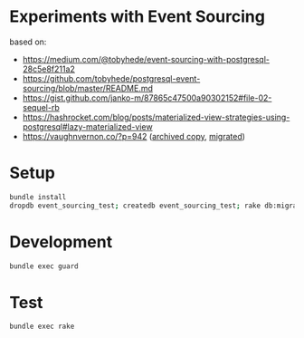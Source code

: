 # Experiments with Event Sourcing

based on:

* https://medium.com/@tobyhede/event-sourcing-with-postgresql-28c5e8f211a2
* https://github.com/tobyhede/postgresql-event-sourcing/blob/master/README.md
* https://gist.github.com/janko-m/87865c47500a90302152#file-02-sequel-rb
* https://hashrocket.com/blog/posts/materialized-view-strategies-using-postgresql#lazy-materialized-view
* https://vaughnvernon.co/?p=942 ([archived copy](http://web.archive.org/web/20180827122628/https://vaughnvernon.co/?p=942), [migrated](https://kalele.io/the-ideal-domain-driven-design-aggregate-store/))

# Setup

```bash
bundle install
dropdb event_sourcing_test; createdb event_sourcing_test; rake db:migrate
```

# Development

```bash
bundle exec guard
```

# Test

```bash
bundle exec rake
```
